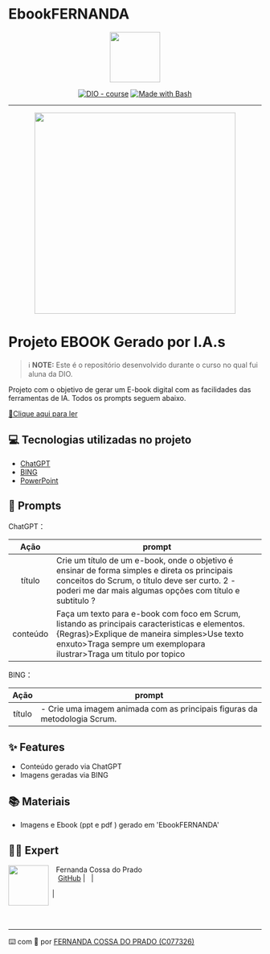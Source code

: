 # EbookFERNANDA
<p align="center">
    <img width="100" src=".github/capa_ebook.png">
</p>


<p align="center">
<a href="https://dio.me/"><img src="https://img.shields.io/badge/DIO-Course-28DA77?logo=youtube" alt="DIO - course"></a>
<a href="https://www.gnu.org/software/bash/" title="Go to Bash homepage"><img src="https://img.shields.io/badge/Prompt-Project-blue?logo=gnu-bash&amp;logoColor=white" alt="Made with Bash"></a></p>

-------


<p align="center">
<img 
    src="./assets/cover.png"
    width="400"  
/>
</p>

# Projeto EBOOK Gerado por I.A.s


 > ℹ️ **NOTE:** Este é o repositório desenvolvido durante o curso no qual fui aluna da DIO.

Projeto com o objetivo de gerar um E-book digital com as facilidades das ferramentas de IA. Todos os prompts
seguem abaixo.

<a href="https://github.com/felipeAguiarCode/prompts-recipe-to-create-a-ebook/blob/main/output/ebook%20-%20css%20jedi%20output.pdf" title="View PDF now"> 📕Clique aqui para ler</a>

## 💻 Tecnologias utilizadas no projeto

- [ChatGPT](https://chat.openai.com/) 
- [BING](https://www.bing.com/images/)
- [PowerPoint](https://www.microsoft.com/en/microsoft-365/powerpoint)

## 🧠 Prompts


ChatGPT：

|   Ação   | prompt                                                                                                                                                                                                                                                                         |
| :------: | ------------------------------------------------------------------------------------------------------------------------------------------------------------------------------------------------------------------------------------------------------------------------------ |
|  título  |  Crie um título de um e-book, onde o objetivo é ensinar de forma simples e direta os principais conceitos do Scrum, o título deve ser curto.  2 - poderi me dar mais algumas opções com título e subtitulo ?                                         |
| conteúdo | Faça um texto para e-book com foco em Scrum, listando as principais caracteristicas e elementos.{Regras}>Explique de maneira simples>Use texto enxuto>Traga sempre um exemplopara ilustrar>Traga um titulo por topico

BING：

|  Ação  | prompt                                                                                 |
| :----: | -------------------------------------------------------------------------------------- |
| título | - Crie uma imagem animada com as principais figuras da metodologia Scrum.|

## ✨ Features

- Conteúdo gerado via ChatGPT
- Imagens geradas via BING

## 📚 Materiais

- Imagens e Ebook (ppt e pdf ) gerado em 'EbookFERNANDA'


## 👨‍💻 Expert

<p>
    <img 
      align=left 
      margin=10 
      width=80 
      src="https://avatars.githubusercontent.com/u/37452836?v=4"
    />
    <p>&nbsp&nbsp&nbspFernanda Cossa do Prado<br>
    &nbsp&nbsp&nbsp
    <a href="https://github.com/ferdoprado">
    GitHub</a>&nbsp;|&nbsp;
   &nbsp;|&nbsp;
    
&nbsp;|&nbsp;</p>
</p>
<br/><br/>
<p>

---

⌨️ com 💜 por [FERNANDA COSSA DO PRADO (C077326)](https://github.com/ferdoprado)
